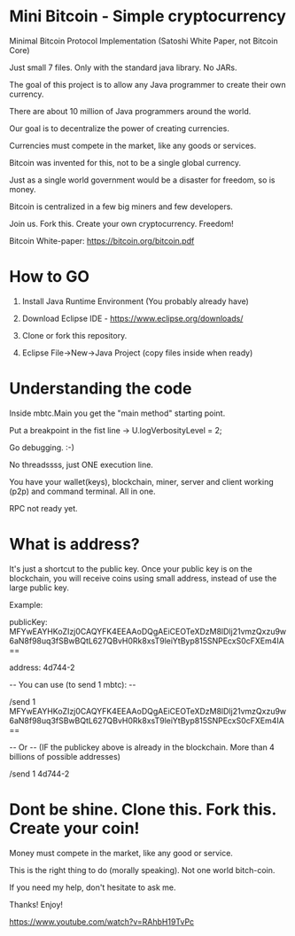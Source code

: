 # Mini Bitcoin - Simple cryptocurrency
Minimal Bitcoin Protocol Implementation (Satoshi White Paper, not Bitcoin Core)

Just small 7 files. Only with the standard java library. No JARs.

The goal of this project is to allow any Java programmer to create their own currency.

There are about 10 million of Java programmers around the world.

Our goal is to decentralize the power of creating currencies. 

Currencies must compete in the market, like any goods or services. 

Bitcoin was invented for this, not to be a single global currency. 

Just as a single world government would be a disaster for freedom, so is money. 

Bitcoin is centralized in a few big miners and few developers. 

Join us. Fork this. Create your own cryptocurrency. Freedom!

Bitcoin White-paper: https://bitcoin.org/bitcoin.pdf

# How to GO
1) Install Java Runtime Environment (You probably already have)

2) Download Eclipse IDE - https://www.eclipse.org/downloads/

3) Clone or fork this repository.

4) Eclipse File->New->Java Project (copy files inside when ready)

# Understanding the code
Inside mbtc.Main you get the "main method" starting point.

Put a breakpoint in the fist line -> U.logVerbosityLevel = 2;

Go debugging. :-)

No threadssss, just ONE execution line.

You have your wallet(keys), blockchain, miner, server and client working (p2p) and command terminal. All in one.

RPC not ready yet.

# What is address?
It's just a shortcut to the public key. Once your public key is on the blockchain, you will receive coins using small 
address, instead of use the large public key.

Example: 

publicKey: MFYwEAYHKoZIzj0CAQYFK4EEAAoDQgAEiCEOTeXDzM8lDlj21vmzQxzu9w6aN8f98uq3fSBwBQtL627QBvH0Rk8xsT9leiYtByp815SNPEcxS0cFXEm4IA==

address: 4d744-2

-- You can use (to send 1 mbtc): --

/send 1 MFYwEAYHKoZIzj0CAQYFK4EEAAoDQgAEiCEOTeXDzM8lDlj21vmzQxzu9w6aN8f98uq3fSBwBQtL627QBvH0Rk8xsT9leiYtByp815SNPEcxS0cFXEm4IA==

-- Or -- (IF the publickey above is already in the blockchain. More than 4 billions of possible addresses)

/send 1 4d744-2 

# Dont be shine. Clone this. Fork this. Create your coin!
Money must compete in the market, like any good or service.

This is the right thing to do (morally speaking). Not one world bitch-coin.

If you need my help, don't hesitate to ask me.

Thanks! Enjoy!

https://www.youtube.com/watch?v=RAhbH19TvPc
